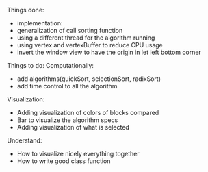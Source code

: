 
Things done: 

- implementation:
- generalization of call sorting function 
- using a different thread for the algorithm running
- using vertex and vertexBuffer to reduce CPU usage
- invert the window view to have the origin in let left bottom corner

Things to do:
  Computationally:
  - add algorithms(quickSort, selectionSort, radixSort)
  - add time control to all the algorithm

  Visualization:
  - Adding visualization of colors of blocks compared
  - Bar to visualize the algorithm specs
  - Adding visualization of what is selected

Understand:
  - How to visualize nicely everything together
  - How to write good class function

